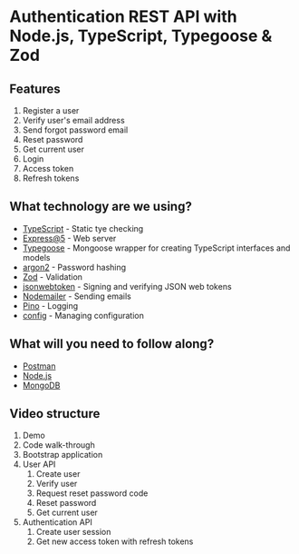 # Authentication REST API with Node.js, TypeScript, Typegoose & Zod

## Features

1. Register a user
2. Verify user's email address
3. Send forgot password email
4. Reset password
5. Get current user
6. Login
7. Access token
8. Refresh tokens

## What technology are we using?

-   [TypeScript](https://www.typescriptlang.org/) - Static tye checking
-   [Express@5](https://expressjs.com/en/5x/api.html) - Web server
-   [Typegoose](https://typegoose.github.io/typegoose/) - Mongoose wrapper for creating TypeScript interfaces and models
-   [argon2](https://github.com/ranisalt/node-argon2#readme) - Password hashing
-   [Zod](https://github.com/colinhacks/zod) - Validation
-   [jsonwebtoken](https://github.com/auth0/node-jsonwebtoken) - Signing and verifying JSON web tokens
-   [Nodemailer](https://nodemailer.com/about/) - Sending emails
-   [Pino](https://github.com/pinojs/pino) - Logging
-   [config](https://github.com/lorenwest/node-config) - Managing configuration

## What will you need to follow along?

-   [Postman](https://www.postman.com/downloads/)
-   [Node.js](https://nodejs.org/en/)
-   [MongoDB](https://www.mongodb.com/try/download/community)

## Video structure

1. Demo
2. Code walk-through
3. Bootstrap application
4. User API
    1. Create user
    2. Verify user
    3. Request reset password code
    4. Reset password
    5. Get current user
5. Authentication API
    1. Create user session
    2. Get new access token with refresh tokens
